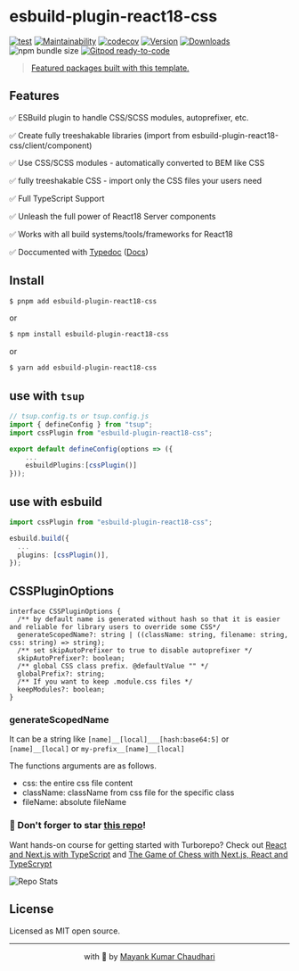 # esbuild-plugin-react18-css

[![test](https://github.com/react18-tools/esbuild-plugin-react18-css/actions/workflows/test.yml/badge.svg)](https://github.com/react18-tools/esbuild-plugin-react18-css/actions/workflows/test.yml) [![Maintainability](https://api.codeclimate.com/v1/badges/4a09ba9315f3296c1524/maintainability)](https://codeclimate.com/github/react18-tools/esbuild-plugin-react18-css/maintainability) [![codecov](https://codecov.io/gh/react18-tools/esbuild-plugin-react18-css/graph/badge.svg)](https://codecov.io/gh/react18-tools/esbuild-plugin-react18-css) [![Version](https://img.shields.io/npm/v/esbuild-plugin-react18-css.svg?colorB=green)](https://www.npmjs.com/package/esbuild-plugin-react18-css) [![Downloads](https://img.jsdelivr.com/img.shields.io/npm/dt/esbuild-plugin-react18-css.svg)](https://www.npmjs.com/package/esbuild-plugin-react18-css) ![npm bundle size](https://img.shields.io/bundlephobia/minzip/esbuild-plugin-react18-css) [![Gitpod ready-to-code](https://img.shields.io/badge/Gitpod-ready--to--code-blue?logo=gitpod)](https://gitpod.io/from-referrer/)

> [Featured packages built with this template.](./FEATURED.md)

## Features

✅ ESBuild plugin to handle CSS/SCSS modules, autoprefixer, etc.

✅ Create fully treeshakable libraries (import from esbuild-plugin-react18-css/client/component)

✅ Use CSS/SCSS modules - automatically converted to BEM like CSS

✅ fully treeshakable CSS - import only the CSS files your users need

✅ Full TypeScript Support

✅ Unleash the full power of React18 Server components

✅ Works with all build systems/tools/frameworks for React18

✅ Doccumented with [Typedoc](https://react18-tools.github.io/esbuild-plugin-react18-css) ([Docs](https://react18-tools.github.io/esbuild-plugin-react18-css))

## Install

```bash
$ pnpm add esbuild-plugin-react18-css
```

or

```bash
$ npm install esbuild-plugin-react18-css
```

or

```bash
$ yarn add esbuild-plugin-react18-css
```

## use with `tsup`

```ts
// tsup.config.ts or tsup.config.js
import { defineConfig } from "tsup";
import cssPlugin from "esbuild-plugin-react18-css";

export default defineConfig(options => ({
    ...
    esbuildPlugins:[cssPlugin()]
}));
```

## use with esbuild

```ts
import cssPlugin from "esbuild-plugin-react18-css";

esbuild.build({
  ...
  plugins: [cssPlugin()],
});
```

## CSSPluginOptions

```tsx
interface CSSPluginOptions {
  /** by default name is generated without hash so that it is easier and reliable for library users to override some CSS*/
  generateScopedName?: string | ((className: string, filename: string, css: string) => string);
  /** set skipAutoPrefixer to true to disable autoprefixer */
  skipAutoPrefixer?: boolean;
  /** global CSS class prefix. @defaultValue "" */
  globalPrefix?: string;
  /** If you want to keep .module.css files */
  keepModules?: boolean;
}
```

### generateScopedName

It can be a string like `[name]__[local]___[hash:base64:5]` or `[name]__[local]` or `my-prefix__[name]__[local]`

The functions arguments are as follows.

- css: the entire css file content
- className: className from css file for the specific class
- fileName: absolute fileName

### 🤩 Don't forger to star [this repo](https://github.com/react18-tools/esbuild-plugin-react18-css)!

Want hands-on course for getting started with Turborepo? Check out [React and Next.js with TypeScript](https://mayank-chaudhari.vercel.app/courses/react-and-next-js-with-typescript) and [The Game of Chess with Next.js, React and TypeScrypt](https://www.udemy.com/course/game-of-chess-with-nextjs-react-and-typescrypt/?referralCode=851A28F10B254A8523FE)

![Repo Stats](https://repobeats.axiom.co/api/embed/b9f60aadc635649d8a66039094bcb26b5ccea1c1.svg "Repobeats analytics image")

## License

Licensed as MIT open source.

<hr />

<p align="center" style="text-align:center">with 💖 by <a href="https://mayank-chaudhari.vercel.app" target="_blank">Mayank Kumar Chaudhari</a></p>
